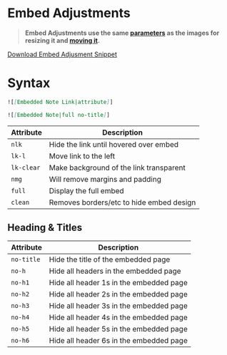 # Embed Adjustments

> **Embed Adjustments use the same [parameters](Image-Positions#sizing) as the images for resizing it and [moving it](Image-Positions#leftrightcenter).**

 [Download Embed Adjusment Snippet](https://github.com/SlRvb/Obsidian--ITS-Theme/blob/main/Snippets/S%20-%20Embed%20Adjustments.css)

# Syntax

```markdown
![[Embedded Note Link|attribute]]

![[Embedded Note|full no-title]]
```

| Attribute | Description |
| --- | --- |
| `nlk` | Hide the link until hovered over embed |
| `lk-l` | Move link to the left |
| `lk-clear` | Make background of the link transparent |
| `nmg` | Will remove margins and padding |
| `full` | Display the full embed |
| `clean` | Removes borders/etc to hide embed design |

## Heading & Titles

| Attribute | Description |
| --- | --- |
| `no-title` | Hide the title of the embedded page |
| `no-h` | Hide all headers in the embedded page |
| `no-h1` | Hide all header 1s in the embedded page |
| `no-h2` | Hide all header 2s in the embedded page |
| `no-h3` | Hide all header 3s in the embedded page |
| `no-h4` | Hide all header 4s in the embedded page |
| `no-h5` | Hide all header 5s in the embedded page |
| `no-h6` | Hide all header 6s in the embedded page |